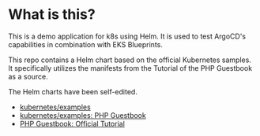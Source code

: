 # What is this?

This is a demo application for k8s using Helm. It is used to test ArgoCD's capabilities in combination with EKS Blueprints.

This repo contains a Helm chart based on the official Kubernetes samples. It specifically utilizes the manifests from the Tutorial of the PHP Guestbook as a source.

The Helm charts have been self-edited.

- [kubernetes/examples](https://github.com/kubernetes/examples/tree/master)
- [kubernetes/examples: PHP Guestbook](https://github.com/kubernetes/examples/tree/master/guestbook)
- [PHP Guestbook: Official Tutorial](https://kubernetes.io/docs/tutorials/stateless-application/guestbook/)

